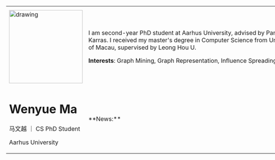 <table>
<!-- <tr> -->
<th> </th>
<th> </th>
<th> </th>
<!-- </tr> -->
<tr>
<td>

<img style="float: center;"  src="pic/slef.jpg" alt="drawing" width="200"/>

</td>
<td colspan="2">

I am second-year PhD student at Aarhus University, advised by Panagoist Karras. I received my master's degree in Computer Science from University of Macau, supervised by Leong Hou U.

**Interests**: Graph Mining, Graph Representation, Influence Spreading




</td>
</tr>
<td style="float: center;">

# Wenyue Ma 

马文越 ｜ CS PhD Student

Aarhus University
</td>
<td colspan="2">
**News:**
</td>
</table>

<style>
td, th {
   border: none!important;
}
table {
  table-layout: fixed;
  width: 800px;
}
</style>



<!-- ## About me
--- -->
